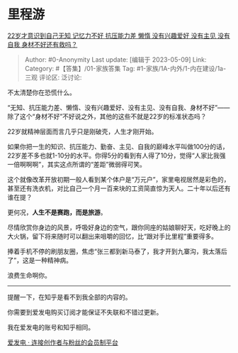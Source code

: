 # 里程游
[22岁才意识到自己无知 记忆力不好 抗压能力差 懒惰 没有兴趣爱好 没有主见 没有自我 身材不好还有救吗？](https://www.zhihu.com/question/29616331/answer/3017693519)

> Author: #0-Anonymity
> Last update: [编辑于 2023-05-09]
> Link:
> Category: #【答集】/01-家族答集
> Tag: #1-家族/1A-内外/1-内在建设/1a-三观
> 评论区:
> 泛讨论:

不太清楚你在恐慌什么。

“无知、抗压能力差、懒惰、没有兴趣爱好、没有主见、没有自我、身材不好”——除了这个“身材不好”不好说之外，其他的这些不就是22岁的标准状态吗？

22岁就精神层面而言几乎只是刚破壳，人生才刚开始。

如果你把一生的知识、抗压能力、勤奋、主见、自我的巅峰水平叫做100分的话，22岁差不多也就1-10分的水平。你得5分的看到有人得了10分，觉得“人家比我强一倍啊啊啊”，其实这点所谓的“差距”微弱得可笑。

这个就像改革开放初期一般人看到某个体户是“万元户”，家里电视居然是彩色的，甚至还有洗衣机，对比自己一个月一百来块的工资简直惊为天人。二十年以后还有谁在提？

更何况，**人生不是赛跑，而是旅游**。

尽情欣赏你身边的风景，呼吸好身边的空气，跟你同座的姑娘聊好天，吃好晚上的大火锅，留下将来随时可以翻出来咀嚼的回忆，比“跟对手比里程”重要得多。

捧着手机不停的刷朋友圈，焦虑“张三都到新马泰了，我才开到九寨沟，我太落后了”，这是一种精神病。

浪费生命啊你。

--------------------

提醒一下，在知乎是看不到我全部的内容的。

你需要到爱发电购买订阅才能保证不失联和不错过更新。

我在爱发电的账号和知乎相同。

[爱发电 · 连接创作者与粉丝的会员制平台](https://link.zhihu.com/?target=http%3A//afdian.net/)
